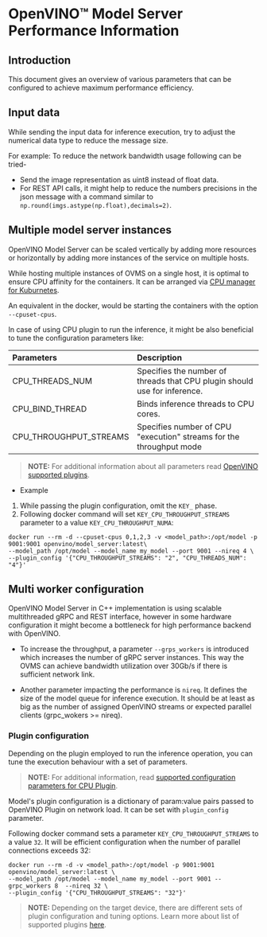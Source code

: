 # OpenVINO&trade; Model Server Performance Information

## Introduction

This document gives an overview of various parameters that can be configured to achieve maximum performance efficiency. 

## Input data

While sending the input data for inference execution, try to adjust the numerical data type to reduce the message size.


For example: To reduce the network bandwidth usage following can be tried-
- Send the image representation as uint8 instead of float data. 
- For REST API calls, it might help to reduce the numbers precisions in the json message with a command similar to `np.round(imgs.astype(np.float),decimals=2)`. 

## Multiple model server instances

OpenVINO Model Server can be scaled vertically by adding more resources or horizontally by adding more instances 
of the service on multiple hosts. 

While hosting multiple instances of OVMS on a single host, it is optimal to ensure CPU affinity for the containers. It can be arranged
via [CPU manager for Kuburnetes](https://kubernetes.io/docs/tasks/administer-cluster/cpu-management-policies/).

An equivalent in the docker, would be starting the containers with the option `--cpuset-cpus`.

In case of using CPU plugin to run the inference, it might be also beneficial to tune the configuration parameters like:

| Parameters      | Description |
| :---        |    :----   |
| CPU_THREADS_NUM       | Specifies the number of threads that CPU plugin should use for inference.     |
| CPU_BIND_THREAD   |   Binds inference threads to CPU cores.      |
| CPU_THROUGHPUT_STREAMS | Specifies number of CPU "execution" streams for the throughput mode |


> **NOTE:** For additional information about all parameters read [OpenVINO supported plugins](https://docs.openvinotoolkit.org/latest/_docs_IE_DG_supported_plugins_CPU.html).

- Example
1. While passing the plugin configuration, omit the `KEY_` phase. 
2. Following docker command will set `KEY_CPU_THROUGHPUT_STREAMS` parameter to a value `KEY_CPU_THROUGHPUT_NUMA`:

```
docker run --rm -d --cpuset-cpus 0,1,2,3 -v <model_path>:/opt/model -p 9001:9001 openvino/model_server:latest\
--model_path /opt/model --model_name my_model --port 9001 --nireq 4 \
--plugin_config '{"CPU_THROUGHPUT_STREAMS": "2", "CPU_THREADS_NUM": "4"}'

```

## Multi worker configuration

OpenVINO Model Server in C++ implementation is using scalable multithreaded gRPC and REST interface, however in some hardware configuration it might become a bottleneck for high performance backend with OpenVINO.

- To increase the throughput, a parameter `--grps_workers` is introduced which increases the number of gRPC server instances. This way the OVMS can achieve bandwidth utilization over 30Gb/s if there is sufficient network link.

- Another parameter impacting the performance is `nireq`. It defines the size of the model queue for inference execution.
It should be at least as big as the number of assigned OpenVINO streams or expected parallel clients (grpc_wokers >= nireq).


### Plugin configuration

Depending on the plugin employed to run the inference operation, you can tune the execution behaviour with a set of parameters.
> **NOTE:** For additional information, read [supported configuration parameters for CPU Plugin](https://docs.openvinotoolkit.org/latest/_docs_IE_DG_supported_plugins_CPU.html).

Model's plugin configuration is a dictionary of param:value pairs passed to OpenVINO Plugin on network load. It can be set with `plugin_config` parameter. 

Following docker command sets a parameter `KEY_CPU_THROUGHPUT_STREAMS` to a value `32`. It will be efficient configuration when the number of parallel connections exceeds 32:

```
docker run --rm -d -v <model_path>:/opt/model -p 9001:9001 openvino/model_server:latest \
--model_path /opt/model --model_name my_model --port 9001 --grpc_workers 8  --nireq 32 \
--plugin_config '{"CPU_THROUGHPUT_STREAMS": "32"}'

```
> **NOTE:** Depending on the target device, there are different sets of plugin configuration and tuning options. Learn more about list of supported plugins [here](https://docs.openvinotoolkit.org/latest/_docs_IE_DG_supported_plugins_Supported_Devices.html).


